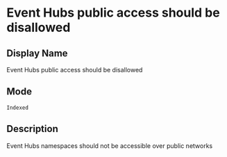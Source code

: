 # Event Hubs public access should be disallowed

## Display Name

Event Hubs public access should be disallowed

## Mode

`Indexed`

## Description

Event Hubs namespaces should not be accessible over public networks
